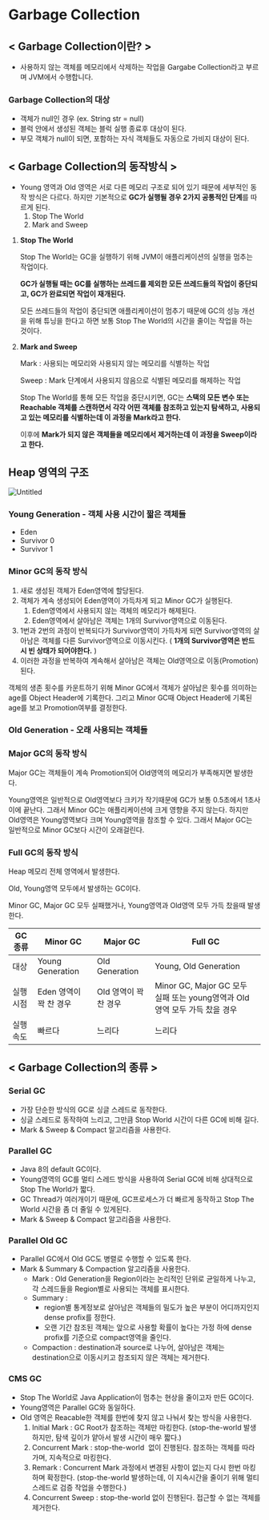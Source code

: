 # ****Garbage Collection****

## < Garbage Collection이란? >

- 사용하지 않는 객체를 메모리에서 삭제하는 작업을 Gargabe Collection라고 부르며 JVM에서 수행합니다.

### Garbage Collection의 대상

- 객체가 null인 경우 (ex. String str = null)
- 블럭 안에서 생성된 객체는 블럭 실행 종료후 대상이 된다.
- 부모 객체가 null이 되면, 포함하는 자식 객체들도 자동으로 가비지 대상이 된다.

## < Garbage Collection의 동작방식 >

- Young 영역과 Old 영역은 서로 다른 메모리 구조로 되어 있기 때문에 세부적인 동작 방식은 다르다.  하지만 기본적으로 **GC가 실행될 경우 2가지 공통적인 단계**를 따르게 된다.
    1. Stop The World
    2. Mark and Sweep

1. **Stop The World**
    
    Stop The World는 GC을 실행하기 위해 JVM이 애플리케이션의 실행을 멈추는 작업이다.
    
    **GC가 실행될 때는 GC를 실행하는 쓰레드를 제외한 모든 쓰레드들의 작업이 중단되고, GC가 완료되면 작업이 재개된다.**
    
    모든 쓰레드들의 작업이 중단되면 애플리케이션이 멈추기 때문에 GC의 성능 개선을 위해 튜닝을 한다고 하면 보통 Stop The World의 시간을 줄이는 작업을 하는 것이다.
    

1. **Mark and Sweep**
    
    Mark : 사용되는 메모리와 사용되지 않는 메모리를 식별하는 작업
    
    Sweep : Mark 단계에서 사용되지 않음으로 식별된 메모리를 해제하는 작업
    
    Stop The World를 통해 모든 작업을 중단시키면, GC는 **스택의 모든 변수 또는 Reachable 객체를 스캔하면서 각각 어떤 객체를 참조하고 있는지 탐색하고, 사용되고 있는 메모리를 식별하는데 이 과정을 Mark라고 한다.**
    
    이후에 **Mark가 되지 않은 객체들을 메모리에서 제거하는데 이 과정을 Sweep이라고 한다.**
    

## Heap 영역의 구조

![Untitled](https://s3-us-west-2.amazonaws.com/secure.notion-static.com/6c126ee0-4e14-4c2c-aed9-781f938f0fbb/Untitled.png)

### Young Generation - 객체 사용 시간이 짧은 객체들

- Eden
- Survivor 0
- Survivor 1

### ****Minor GC의 동작 방식****

1. 새로 생성된 객체가 Eden영역에 할당된다.
2. 객체가 계속 생성되어 Eden영역이 가득차게 되고 Minor GC가 실행된다.
    1. Eden영역에서 사용되지 않는 객체의 메모리가 해제된다.
    2. Eden영역에서 살아남은 객체는 1개의 Survivor영역으로 이동된다.
3. 1번과 2번의 과정이 반복되다가 Survivor영역이 가득차게 되면 Survivor영역의 살아남은 객체를 다른 Survivor영역으로 이동시킨다. ( **1개의 Survivor영역은 반드시 빈 상태가 되어야한다.** )
4. 이러한 과정을 반복하여 계속해서 살아남은 객체는 Old영역으로 이동(Promotion)된다.

객체의 생존 횟수를 카운트하기 위해 Minor GC에서 객체가 살아남은 횟수를 의미하는 age를 Object Header에 기록한다. 그리고 Minor GC때 Object Header에 기록된 age를 보고 Promotion여부를 결정한다.

### Old Generation - 오래 사용되는 객체들

### ****Major GC의 동작 방식****

Major GC는 객체들이 계속 Promotion되어 Old영역의 메모리가 부족해지면 발생한다.

Young영역은 일반적으로 Old영역보다 크키가 작기때문에 GC가 보통 0.5초에서 1초사이에 끝난다. 그래서 Minor GC는 애플리케이션에 크게 영향을 주지 않는다.
하지만 Old영역은 Young영역보다 크며 Young영역을 참조할 수 있다. 그래서 Major GC는 일반적으로 Minor GC보다 시간이 오래걸린다.

### Full GC의 동작 방식

Heap 메모리 전체 영역에서 발생한다.

Old, Young영역 모두에서 발생하는 GC이다.

Minor GC, Major GC 모두 실패했거나, Young영역과 Old영역 모두 가득 찼을때 발생한다.

| GC 종류 | Minor GC | Major GC | Full GC |
| --- | --- | --- | --- |
| 대상 | Young Generation | Old Generation | Young, Old Generation |
| 실행 시점 | Eden 영역이 꽉 찬 경우 | Old 영역이 꽉 찬 경우 | Minor GC, Major GC 모두 실패 또는 young영역과 Old영역 모두 가득 찼을 경우 |
| 실행 속도 | 빠르다 | 느리다 | 느리다 |

## < Garbage Collection의 종류 >

### Serial GC

- 가장 단순한 방식의 GC로 싱글 스레드로 동작한다.
- 싱글 스레드로 동작하여 느리고, 그만큼 Stop World 시간이 다른 GC에 비해 길다.
- Mark & Sweep & Compact 알고리즘을 사용한다.

### Parallel GC

- Java 8의 default GC이다.
- Young영역의 GC를 멀티 스레드 방식을 사용하여 Serial GC에 비해 상대적으로 Stop The World가 짧다.
- GC Thread가 여러개이기 때문에, GC프로세스가 더 빠르게 동작하고 Stop The World 시간을 좀 더 줄일 수 있게된다.
- Mark & Sweep & Compact 알고리즘을 사용한다.

### Parallel Old GC

- Parallel GC에서 Old GC도 병렬로 수행할 수 있도록 한다.
- Mark & Summary & Compaction 알고리즘을 사용한다.
    - Mark : Old Generation을 Region이라는 논리적인 단위로 균일하게 나누고, 각 스레드들을 Region별로 사용되는 객체를 표시한다.
    - Summary :
        - region별 통계정보로 살아남은 객체들의 밀도가 높은 부분이 어디까지인지 dense profix를 정한다.
        - 오랜 기간 참조된 객체는 앞으로 사용할 확률이 높다는 가정 하에 dense profix를 기준으로 compact영역을 줄인다.
    - Compaction : destination과 source로 나누어, 살아남은 객체는 destination으로 이동시키고 참조되지 않은 객체는 제거한다.

### CMS GC

- Stop The World로 Java Application이 멈추는 현상을 줄이고자 만든 GC이다.
- Young영역은 Parallel GC와 동일하다.
- Old 영역은 Reacable한 객체를 한번에 찾지 않고 나눠서 찾는 방식을 사용한다.
    1. Initial Mark : GC Root가 참조하는 객체만 마킹한다. (stop-the-world 발생하지만, 탐색 깊이가 얕아서 발생 시간이 매우 짧다.)
    2. Concurrent Mark : stop-the-world  없이 진행된다. 참조하는 객체를 따라가며, 지속적으로 마킹한다.
    3. Remark : Concurrent Mark 과정에서 변경된 사항이 없는지 다시 한번 마킹하며 확정한다. (stop-the-world 발생하는데, 이 지속시간을 줄이기 위해 멀티스레드로 검증 작업을 수행한다.)
    4. Concurrent Sweep : stop-the-world 없이 진행된다. 접근할 수 없는 객체를 제거한다.
